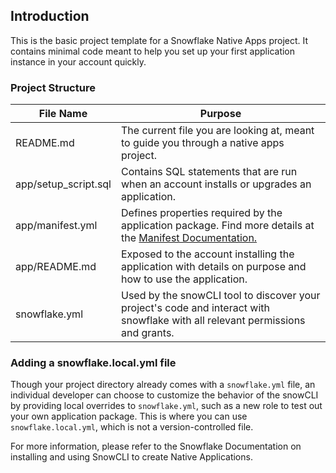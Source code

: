 ## Introduction

This is the basic project template for a Snowflake Native Apps project. It contains minimal code meant to help you set up your first application instance in your account quickly.

### Project Structure
| File Name | Purpose |
| --------- | ------- |
| README.md | The current file you are looking at, meant to guide you through a native apps project. |
| app/setup_script.sql | Contains SQL statements that are run when an account installs or upgrades an application. |
| app/manifest.yml | Defines properties required by the application package. Find more details at the [Manifest Documentation.](https://docs.snowflake.com/en/developer-guide/native-apps/creating-manifest)
| app/README.md | Exposed to the account installing the application with details on purpose and how to use the application. |
| snowflake.yml | Used by the snowCLI tool to discover your project's code and interact with snowflake with all relevant permissions and grants. |

### Adding a snowflake.local.yml file
Though your project directory already comes with a `snowflake.yml` file, an individual developer can choose to customize the behavior of the snowCLI by providing local overrides to `snowflake.yml`, such as a new role to test out your own application package. This is where you can use `snowflake.local.yml`, which is not a version-controlled file.

For more information, please refer to the Snowflake Documentation on installing and using SnowCLI to create Native Applications. 